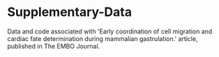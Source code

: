 # Supplementary-Data

Data and code associated with 'Early coordination of cell migration and cardiac fate determination during mammalian gastrulation.' article, published in The EMBO Journal.
